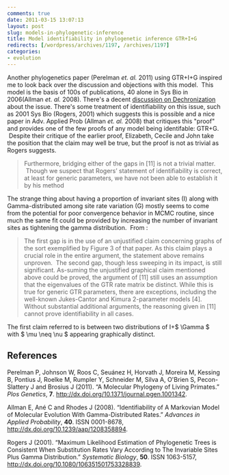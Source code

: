 ```yaml
---
comments: true
date: 2011-03-15 13:07:13
layout: post
slug: models-in-phylogenetic-inference
title: Model identifiability in phylogenetic inference GTR+I+G
redirects: [/wordpress/archives/1197, /archives/1197]
categories:
- evolution
---
```


Another phylogenetics paper (Perelman _et. al._ 2011) using GTR+I+G inspired me to look back over the discussion and objections with this model.  This model is the basis of 100s of publications, 40 alone in Sys Bio in 2006(Allman _et. al._ 2008).  There's a decent [discussion on Dechronization](http://treethinkers.blogspot.com/2009/04/when-we-fail-mrbayes.html) about the issue.  There's some treatment of identifiability on this issue, such as 2001 Sys Bio (Rogers, 2001) which suggests this is possible and a nice paper in Adv. Applied Prob (Allman _et. al._ 2008) that critiques this "proof" and provides one of the few proofs of any model being identifable: GTR+G.  Despite their critique of the earlier proof, Elizabeth, Cecile and John take the position that the claim may well be true, but the proof is not as trivial as Rogers suggests.


> Furthermore, bridging either of the gaps in [11] is not a trivial matter.  Though we suspect that Rogers’ statement of identifiability is correct, at least for generic parameters, we have not been able to establish it by his method




The strange thing about having a proportion of invariant sites (I) along with Gamma-distributed among site rate variation (G) mostly seems to come from the potential for poor convergence behavior in MCMC routine, since much the same fit could be provided by increasing the number of invariant sites as tightening the gamma distribution.  From :


> The first gap is in the use of an unjustified claim concerning graphs of the sort exemplified by Figure 3 of that paper. As this claim plays a crucial role in the entire argument, the statement above remains unproven.  The second gap, though less sweeping in its impact, is still significant. As-suming the unjustified graphical claim mentioned above could be proved, the argument of [11] still uses an assumption that the eigenvalues of the GTR rate matrix be distinct. While this is true for generic GTR parameters, there are exceptions, including the well-known Jukes-Cantor and Kimura 2-parameter models [4]. Without substantial additional arguments, the reasoning given in [11] cannot prove identifiability in all cases.




The first claim referred to is between two distributions of I+$ \Gamma $ with $ \mu \neq \nu $ appearing graphically distinct.
## References

<p>Perelman P, Johnson W, Roos C, Seuánez H, Horvath J, Moreira M, Kessing B, Pontius J, Roelke M, Rumpler Y, Schneider M, Silva A, O'Brien S, Pecon-Slattery J and Brosius J (2011).
&ldquo;A Molecular Phylogeny of Living Primates.&rdquo;
<EM>Plos Genetics</EM>, <B>7</B>.
<a href="http://dx.doi.org/10.1371/journal.pgen.1001342">http://dx.doi.org/10.1371/journal.pgen.1001342</a>.
<p>Allman E, Ané C and Rhodes J (2008).
&ldquo;Identifiability of A Markovian Model of Molecular Evolution With Gamma-Distributed Rates.&rdquo;
<EM>Advances in Applied Probability</EM>, <B>40</B>.
ISSN 0001-8678, <a href="http://dx.doi.org/10.1239/aap/1208358894">http://dx.doi.org/10.1239/aap/1208358894</a>.
<p>Rogers J (2001).
&ldquo;Maximum Likelihood Estimation of Phylogenetic Trees is Consistent When Substitution Rates Vary According to The Invariable Sites Plus Gamma Distribution.&rdquo;
<EM>Systematic Biology</EM>, <B>50</B>.
ISSN 1063-5157, <a href="http://dx.doi.org/10.1080/106351501753328839">http://dx.doi.org/10.1080/106351501753328839</a>.
